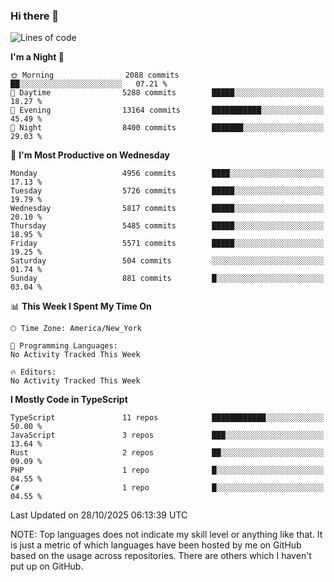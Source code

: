 ### Hi there 👋

<!--
**LynxJinxxy/LynxJinxxy** is a ✨ _special_ ✨ repository because its `README.md` (this file) appears on your GitHub profile.

Here are some ideas to get you started:

- 🔭 I’m currently working on ...
- 🌱 I’m currently learning ...
- 👯 I’m looking to collaborate on ...
- 🤔 I’m looking for help with ...
- 💬 Ask me about ...
- 📫 How to reach me: ...
- 😄 Pronouns: ...
- ⚡ Fun fact: ...
-->

<!--START_SECTION:waka-->
![Lines of code](https://img.shields.io/badge/From%20Hello%20World%20I%27ve%20Written-36.1%20million%20lines%20of%20code-blue)

**I'm a Night 🦉** 

```text
🌞 Morning                2088 commits        ██░░░░░░░░░░░░░░░░░░░░░░░   07.21 % 
🌆 Daytime                5288 commits        █████░░░░░░░░░░░░░░░░░░░░   18.27 % 
🌃 Evening                13164 commits       ███████████░░░░░░░░░░░░░░   45.49 % 
🌙 Night                  8400 commits        ███████░░░░░░░░░░░░░░░░░░   29.03 % 
```
📅 **I'm Most Productive on Wednesday** 

```text
Monday                   4956 commits        ████░░░░░░░░░░░░░░░░░░░░░   17.13 % 
Tuesday                  5726 commits        █████░░░░░░░░░░░░░░░░░░░░   19.79 % 
Wednesday                5817 commits        █████░░░░░░░░░░░░░░░░░░░░   20.10 % 
Thursday                 5485 commits        █████░░░░░░░░░░░░░░░░░░░░   18.95 % 
Friday                   5571 commits        █████░░░░░░░░░░░░░░░░░░░░   19.25 % 
Saturday                 504 commits         ░░░░░░░░░░░░░░░░░░░░░░░░░   01.74 % 
Sunday                   881 commits         █░░░░░░░░░░░░░░░░░░░░░░░░   03.04 % 
```


📊 **This Week I Spent My Time On** 

```text
🕑︎ Time Zone: America/New_York

💬 Programming Languages: 
No Activity Tracked This Week

🔥 Editors: 
No Activity Tracked This Week
```

**I Mostly Code in TypeScript** 

```text
TypeScript               11 repos            ████████████░░░░░░░░░░░░░   50.00 % 
JavaScript               3 repos             ███░░░░░░░░░░░░░░░░░░░░░░   13.64 % 
Rust                     2 repos             ██░░░░░░░░░░░░░░░░░░░░░░░   09.09 % 
PHP                      1 repo              █░░░░░░░░░░░░░░░░░░░░░░░░   04.55 % 
C#                       1 repo              █░░░░░░░░░░░░░░░░░░░░░░░░   04.55 % 
```




 Last Updated on 28/10/2025 06:13:39 UTC
<!--END_SECTION:waka-->
NOTE: Top languages does not indicate my skill level or anything like that. It is just a metric of which languages have been hosted by me on GitHub based on the usage across repositories. There are others which I haven't put up on GitHub.

